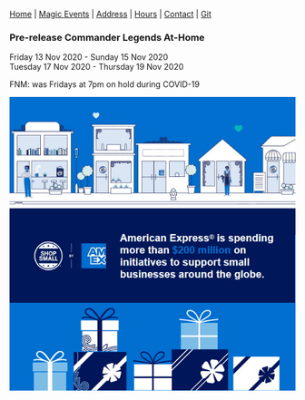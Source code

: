 [Home](index.md) |
[Magic Events](bcsmtgeve.md) |
[Address](bcsaddr.md) | 
[Hours](bcshrs.md) | 
[Contact](bcscon.md) |
[Git](bcsgit.md)

### Pre-release Commander Legends At-Home   
Friday 13 Nov 2020 - Sunday 15 Nov 2020   
Tuesday 17 Nov 2020 - Thursday 19 Nov 2020   

FNM: was Fridays at 7pm on hold during COVID-19
   
[![ShopSmall AmEx Ad](2020socialPost3.jpg)](http://shopsmall.com/)
